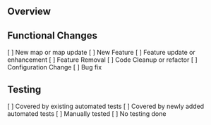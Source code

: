 ## Overview
<!-- What changes did you make? Provide a summary of the updates included in this pull request -->

## Functional Changes
<!-- Put an X next to an item -->
[ ] New map or map update
[ ] New Feature
[ ] Feature update or enhancement
[ ] Feature Removal
[ ] Code Cleanup or refactor
[ ] Configuration Change
[ ] Bug fix

<!-- If fixing a bug, uncomment the below and fill in each section -->
<!--
## Bug Fix

### Issue number or Reproduction Steps  (if no existing issue, how can the bug be reproduced?)

### Root Cause (What caused the bug?)

### Fix description (How is the bug fixed?)

-->


## Testing
<!-- Place an X next to any that apply -->

[ ] Covered by existing automated tests
[ ] Covered by newly added automated tests
[ ] Manually tested
[ ] No testing done

<!-- 
  If manually tested, uncomment the section below and list the test-case scenarios manually tested.
-->
<!--
### Manual Testing
 
-->


<!-- If there any user facing changes, uncomment the section below and include screenshots -->
<!--
## Screens Shots

### Before

### After
-->


<!-- Uncomment the next section and add here any extra notes that would be helpful to reviewers -->

<!--
## Additional Review Notes
-->

<!--
Code standards and PR guidelines can be found at:
- https://github.com/triplea-game/triplea/wiki/Contribution-Guidelines
- https://github.com/triplea-game/triplea/wiki/Code-Reviews
-->

